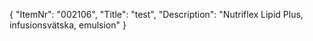 {
  "ItemNr": "002106",
  "Title": "test",
  "Description": "Nutriflex Lipid Plus, infusionsvätska, emulsion"
}